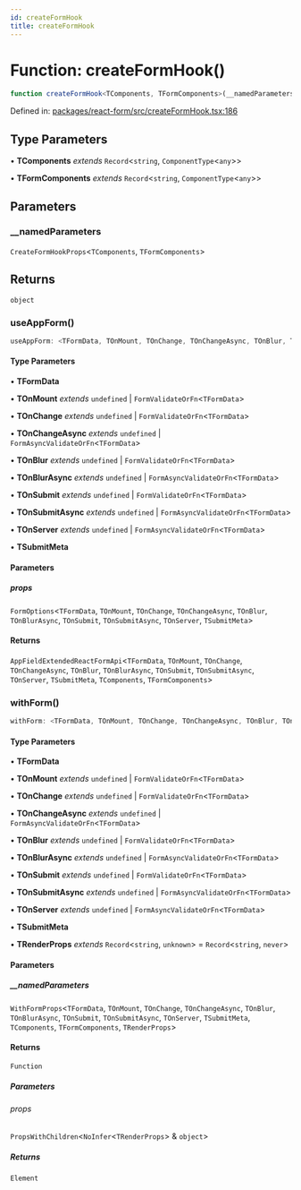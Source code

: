 ```yaml
---
id: createFormHook
title: createFormHook
---
```


<!-- DO NOT EDIT: this page is autogenerated from the type comments -->

# Function: createFormHook()

```ts
function createFormHook<TComponents, TFormComponents>(__namedParameters): object
```

Defined in: [packages/react-form/src/createFormHook.tsx:186](https://github.com/TanStack/form/blob/main/packages/react-form/src/createFormHook.tsx#L186)

## Type Parameters

• **TComponents** *extends* `Record`\<`string`, `ComponentType`\<`any`\>\>

• **TFormComponents** *extends* `Record`\<`string`, `ComponentType`\<`any`\>\>

## Parameters

### \_\_namedParameters

`CreateFormHookProps`\<`TComponents`, `TFormComponents`\>

## Returns

`object`

### useAppForm()

```ts
useAppForm: <TFormData, TOnMount, TOnChange, TOnChangeAsync, TOnBlur, TOnBlurAsync, TOnSubmit, TOnSubmitAsync, TOnServer, TSubmitMeta>(props) => AppFieldExtendedReactFormApi<TFormData, TOnMount, TOnChange, TOnChangeAsync, TOnBlur, TOnBlurAsync, TOnSubmit, TOnSubmitAsync, TOnServer, TSubmitMeta, TComponents, TFormComponents>;
```

#### Type Parameters

• **TFormData**

• **TOnMount** *extends* `undefined` \| `FormValidateOrFn`\<`TFormData`\>

• **TOnChange** *extends* `undefined` \| `FormValidateOrFn`\<`TFormData`\>

• **TOnChangeAsync** *extends* `undefined` \| `FormAsyncValidateOrFn`\<`TFormData`\>

• **TOnBlur** *extends* `undefined` \| `FormValidateOrFn`\<`TFormData`\>

• **TOnBlurAsync** *extends* `undefined` \| `FormAsyncValidateOrFn`\<`TFormData`\>

• **TOnSubmit** *extends* `undefined` \| `FormValidateOrFn`\<`TFormData`\>

• **TOnSubmitAsync** *extends* `undefined` \| `FormAsyncValidateOrFn`\<`TFormData`\>

• **TOnServer** *extends* `undefined` \| `FormAsyncValidateOrFn`\<`TFormData`\>

• **TSubmitMeta**

#### Parameters

##### props

`FormOptions`\<`TFormData`, `TOnMount`, `TOnChange`, `TOnChangeAsync`, `TOnBlur`, `TOnBlurAsync`, `TOnSubmit`, `TOnSubmitAsync`, `TOnServer`, `TSubmitMeta`\>

#### Returns

`AppFieldExtendedReactFormApi`\<`TFormData`, `TOnMount`, `TOnChange`, `TOnChangeAsync`, `TOnBlur`, `TOnBlurAsync`, `TOnSubmit`, `TOnSubmitAsync`, `TOnServer`, `TSubmitMeta`, `TComponents`, `TFormComponents`\>

### withForm()

```ts
withForm: <TFormData, TOnMount, TOnChange, TOnChangeAsync, TOnBlur, TOnBlurAsync, TOnSubmit, TOnSubmitAsync, TOnServer, TSubmitMeta, TRenderProps>(__namedParameters) => (props) => Element;
```

#### Type Parameters

• **TFormData**

• **TOnMount** *extends* `undefined` \| `FormValidateOrFn`\<`TFormData`\>

• **TOnChange** *extends* `undefined` \| `FormValidateOrFn`\<`TFormData`\>

• **TOnChangeAsync** *extends* `undefined` \| `FormAsyncValidateOrFn`\<`TFormData`\>

• **TOnBlur** *extends* `undefined` \| `FormValidateOrFn`\<`TFormData`\>

• **TOnBlurAsync** *extends* `undefined` \| `FormAsyncValidateOrFn`\<`TFormData`\>

• **TOnSubmit** *extends* `undefined` \| `FormValidateOrFn`\<`TFormData`\>

• **TOnSubmitAsync** *extends* `undefined` \| `FormAsyncValidateOrFn`\<`TFormData`\>

• **TOnServer** *extends* `undefined` \| `FormAsyncValidateOrFn`\<`TFormData`\>

• **TSubmitMeta**

• **TRenderProps** *extends* `Record`\<`string`, `unknown`\> = `Record`\<`string`, `never`\>

#### Parameters

##### \_\_namedParameters

`WithFormProps`\<`TFormData`, `TOnMount`, `TOnChange`, `TOnChangeAsync`, `TOnBlur`, `TOnBlurAsync`, `TOnSubmit`, `TOnSubmitAsync`, `TOnServer`, `TSubmitMeta`, `TComponents`, `TFormComponents`, `TRenderProps`\>

#### Returns

`Function`

##### Parameters

###### props

`PropsWithChildren`\<`NoInfer`\<`TRenderProps`\> & `object`\>

##### Returns

`Element`
